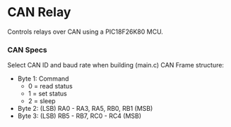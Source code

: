 # CAN Relay #
Controls relays over CAN using a PIC18F26K80 MCU.

### CAN Specs ###
Select CAN ID and baud rate when building (main.c)
CAN Frame structure:
* Byte 1: Command
  * 0 = read status
  * 1 = set status
  * 2 = sleep
* Byte 2: (LSB) RA0 - RA3, RA5, RB0, RB1 (MSB)
* Byte 3: (LSB) RB5 - RB7, RC0 - RC4 (MSB)

